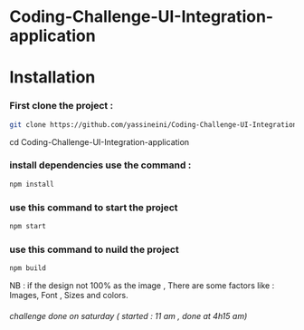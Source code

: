 # Coding-Challenge-UI-Integration-application

# Installation
### First clone the project :
```bash
git clone https://github.com/yassineini/Coding-Challenge-UI-Integration-application.git
```
cd Coding-Challenge-UI-Integration-application

### install dependencies use the command : 
```bash
npm install 
```
### use this command to start the project 
```bash
npm start 
```
### use this command to nuild the project 
```bash
npm build 
```

NB : if the design not 100% as the image , There are some factors like : Images, Font , Sizes and colors.
###### challenge done on saturday ( started : 11 am , done at 4h15 am)
